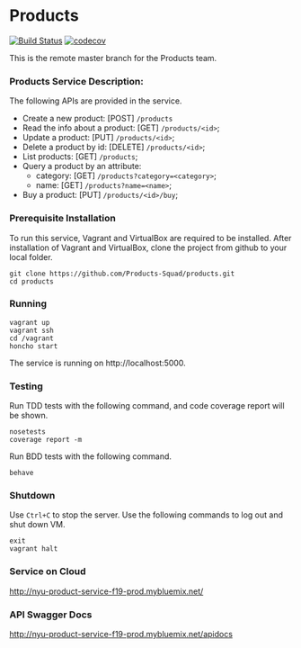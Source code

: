# Products

[![Build Status](https://travis-ci.org/Products-Squad/products.svg?branch=master)](https://travis-ci.org/Products-Squad/products)
[![codecov](https://codecov.io/gh/Products-Squad/products/branch/master/graph/badge.svg)](https://codecov.io/gh/Products-Squad/products)

This is the remote master branch for the Products team.

### Products Service Description:

The following APIs are provided in the service.

- Create a new product: [POST] `/products`
- Read the info about a product: [GET] `/products/<id>`;
- Update a product: [PUT] `/products/<id>`;
- Delete a product by id: [DELETE] `/products/<id>`;
- List products: [GET] `/products`;
- Query a product by an attribute:
  - category: [GET] `/products?category=<category>`;
  - name: [GET] `/products?name=<name>`;
- Buy a product: [PUT] `/products/<id>/buy`;

### Prerequisite Installation

To run this service, Vagrant and VirtualBox are required to be installed. After installation of Vagrant and VirtualBox, clone the project from github to your local folder.

```
git clone https://github.com/Products-Squad/products.git
cd products
```

### Running

```
vagrant up
vagrant ssh
cd /vagrant
honcho start
```

The service is running on http://localhost:5000.

### Testing

Run TDD tests with the following command, and code coverage report will be shown.

```
nosetests
coverage report -m
```

Run BDD tests with the following command.

```
behave
```

### Shutdown

Use `Ctrl+C` to stop the server.
Use the following commands to log out and shut down VM.

```
exit
vagrant halt
```

### Service on Cloud

http://nyu-product-service-f19-prod.mybluemix.net/

### API Swagger Docs

http://nyu-product-service-f19-prod.mybluemix.net/apidocs
